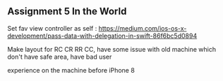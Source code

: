 ## Assignment 5 In the World

Set fav view controller as self : https://medium.com/ios-os-x-development/pass-data-with-delegation-in-swift-86f6bc5d0894



Make layout for RC CR RR CC, have some issue with old machine which don't have safe area, have bad user 

experience on the machine before iPhone 8

